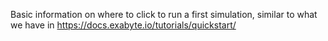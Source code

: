 <!-- TODO: by MH -->

Basic information on where to click to run a first simulation, similar to what we have in https://docs.exabyte.io/tutorials/quickstart/
